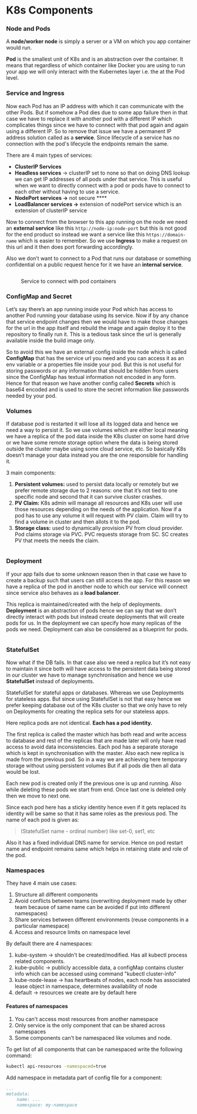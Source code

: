 # K8s Components

### Node and Pods

A **node/worker node** is simply a server or a VM on which you app container would run.

**Pod** is the smallest unit of K8s and is an abstraction over the container. It means that regardless of which container like Docker you are using to run your app we will only interact with the Kubernetes layer i.e. the at the Pod level.

### Service and Ingress

Now each Pod has an IP address with which it can communicate with the other Pods. But if somehow a Pod dies due to some app failure then in that case we have to replace it with another pod with a different IP which complicates things since we have to connect with that pod again and again using a different IP. So to remove that issue we have a permanent IP address solution called as a **service**. Since lifecycle of a service has no connection with the pod's lifecycle the endpoints remain the same.

There are 4 main types of services:

* **ClusterIP Services**
* **Headless services** -> clusterIP set to none so that on doing DNS lookup we can get IP addresses of all pods under that service. This is useful when we want to directly connect with a pod or pods have to connect to each other without having to use a service.
* **NodePort services ->** not secure ****&#x20;
* **LoadBalancer services ->** extension of nodePort service which is an extension of clusterIP service

Now to connect from the browser to this app running on the node we need an **external service** like this `http://node-ip:node-port` but this is not good for the end product so instead we want a service like this `https://domain-name` which is easier to remember. So we use **Ingress** to make a request on this url and it then does port forwarding accordingly.

Also we don’t want to connect to a Pod that runs our database or something confidential on a public request hence for it we have an **internal service**.

<figure><img src="../.gitbook/assets/299DF643-9AE4-4081-97B9-EF84FF1FBB88.jpeg" alt=""><figcaption><p>Service to connect with pod containers</p></figcaption></figure>

### ConfigMap and Secret

Let’s say there’s an app running inside your Pod which has access to another Pod running your database using its service. Now if by any chance that service endpoint changes then we would have to make those changes for the url in the app itself and rebuild the image and again deploy it to the repository to finally run it. This is a tedious task since the url is generally available inside the build image only.

So to avoid this we have an external config inside the node which is called **ConfigMap** that has the service url you need and you can access it as an env variable or a properties file inside your pod. But this is not useful for storing passwords or any information that should be hidden from users since the ConfigMap has textual information not encoded in any form. Hence for that reason we have another config called **Secrets** which is base64 encoded and is used to store the secret information like passwords needed by your pod.

### Volumes

If database pod is restarted it will lose all its logged data and hence we need a way to persist it. So we use volumes which are either local meaning we have a replica of the pod data inside the K8s cluster on some hard drive or we have some remote storage option where the data is being stored outside the cluster maybe using some cloud service, etc. So basically K8s doesn’t manage your data instead you are the one responsible for handling it.

3 main components:

1. **Persistent volumes:** used to persist data locally or remotely but we prefer remote storage due to 2 reasons: one that it’s not tied to one specific node and second that it can survive cluster crashes.
2. **PV Claim:** K8s admin will manage all resources and K8s user will use those resources depending on the needs of the application. Now if a pod has to use any volume it will request with PV claim. Claim will try to find a volume in cluster and then allots it to the pod.
3. **Storage class:** used to dynamically provision PV from cloud provider. Pod claims storage via PVC. PVC requests storage from SC. SC creates PV that meets the needs the claim.

<figure><img src="../.gitbook/assets/E3CC3441-1D2C-491E-8E24-A3826D59B84B.jpeg" alt=""><figcaption></figcaption></figure>

### Deployment

If your app fails due to some unknown reason then in that case we have to create a backup such that users can still access the app. For this reason we have a replica of the pod in another node to which our service will connect since service also behaves as a **load balancer**.

This replica is maintained/created with the help of deployments. **Deployment** is an abstraction of pods hence we can say that we don’t directly interact with pods but instead create deployments that will create pods for us. In the deployment we can specify how many replicas of the pods we need. Deployment can also be considered as a blueprint for pods.

<figure><img src="../.gitbook/assets/394EA496-588F-4238-92D0-01118CF5E7DE.jpeg" alt=""><figcaption></figcaption></figure>

### StatefulSet

Now what if the DB fails. In that case also we need a replica but it’s not easy to maintain it since both will have access to the persistent data being stored in our cluster we have to manage synchronisation and hence we use **StatefulSet** instead of deployments.

StatefulSet for stateful apps or databases. Whereas we use Deployments for stateless apps. But since using StatefulSet is not that easy hence we prefer keeping database out of the K8s cluster so that we only have to rely on Deployments for creating the replica sets for our stateless apps.

Here replica pods are not identical. **Each has a pod identity.**

The first replica is called the master which has both read and write access to database and rest of the replicas that are made later will only have read access to avoid data inconsistencies. Each pod has a separate storage which is kept in synchronisation with the master. Also each new replica is made from the previous pod. So in a way we are achieving here temporary storage without using persistent volumes But if all pods die then all data would be lost.

Each new pod is created only if the previous one is up and running. Also while deleting these pods we start from end. Once last one is deleted only then we move to next one.

Since each pod here has a sticky identity hence even if it gets replaced its identity will be same so that it has same roles as the previous pod. The name of each pod is given as:

> (StatefulSet name - ordinal number) like set-0, set1, etc

&#x20;Also it has a fixed individual DNS name for service. Hence on pod restart name and endpoint remains same which helps in retaining state and role of the pod.

### Namespaces

They have 4 main use cases:

1. Structure all different components
2. Avoid conflicts between teams (overwriting deployment made by other team because of same name can be avoided if put into different namespaces)
3. Share services between different environments (reuse components in a particular namespace)
4. Access and resource limits on namespace level

By default there are 4 namespaces:

1. kube-system -> shouldn't be created/modified. Has all kubectl process related components.
2. kube-public -> publicly accessible data, a configMap contains cluster info which can be accessed using command "kubectl cluster-info"
3. &#x20;kube-node-lease -> has heartbeats of nodes, each node has associated lease object in namespace, determines availability of node
4. default -> resources we create are by default here

#### Features of namespaces

1. You can't access most resources from another namespace
2. Only service is the only component that can be shared across namespaces
3. Some components can't be namespaced like volumes and node.

To get list of all components that can be namespaced write the following command:&#x20;

```bash
kubectl api-resources -namespaced=true
```

Add namespace in metadata part of config file for a component:

```yaml
...
metadata:
    name: ...
    namespace: my-namespace
```

<figure><img src="../.gitbook/assets/1552CDDF-8221-4E1F-94E0-6388BB7069A4.jpeg" alt=""><figcaption></figcaption></figure>
